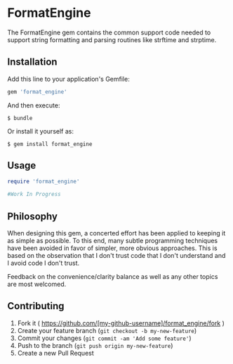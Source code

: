 # FormatEngine

The FormatEngine gem contains the common support code needed to support
string formatting and parsing routines like strftime and strptime.

## Installation

Add this line to your application's Gemfile:

```ruby
gem 'format_engine'
```

And then execute:

    $ bundle

Or install it yourself as:

    $ gem install format_engine

## Usage

```ruby
require 'format_engine'

#Work In Progress

```

## Philosophy

When designing this gem, a concerted effort has been applied to keeping it as
simple as possible. To this end, many subtle programming techniques have been
avoided in favor of simpler, more obvious approaches. This is based on the
observation that I don't trust code that I don't understand and I avoid code
I don't trust.

Feedback on the convenience/clarity balance as well as any other topics are
most welcomed.

## Contributing

1. Fork it ( https://github.com/[my-github-username]/format_engine/fork )
2. Create your feature branch (`git checkout -b my-new-feature`)
3. Commit your changes (`git commit -am 'Add some feature'`)
4. Push to the branch (`git push origin my-new-feature`)
5. Create a new Pull Request

